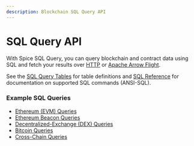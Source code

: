 ```yaml
---
description: Blockchain SQL Query API
---
```


# SQL Query API

With Spice SQL Query, you can query blockchain and contract data using SQL and fetch your results over [HTTP](http-api.md) or [Apache Arrow Flight](apache-arrow-flight-api.md).

See the [SQL Query Tables](../../reference/sql-query-tables/) for table definitions and [SQL Reference](../../reference/sql-reference/) for documentation on supported SQL commands (ANSI-SQL).

### Example SQL Queries

* [Ethereum (EVM) Queries](broken-reference)
* [Ethereum Beacon Queries](../../reference/samples-and-examples/example-bitcoin-queries/)
* [Decentralized-Exchange (DEX) Queries](../../reference/samples-and-examples/example-dex-queries/)
* [Bitcoin Queries](../../reference/samples-and-examples/example-bitcoin-queries/)
* [Cross-Chain Queries](../../reference/samples-and-examples/example-cross-chain-queries.md)
